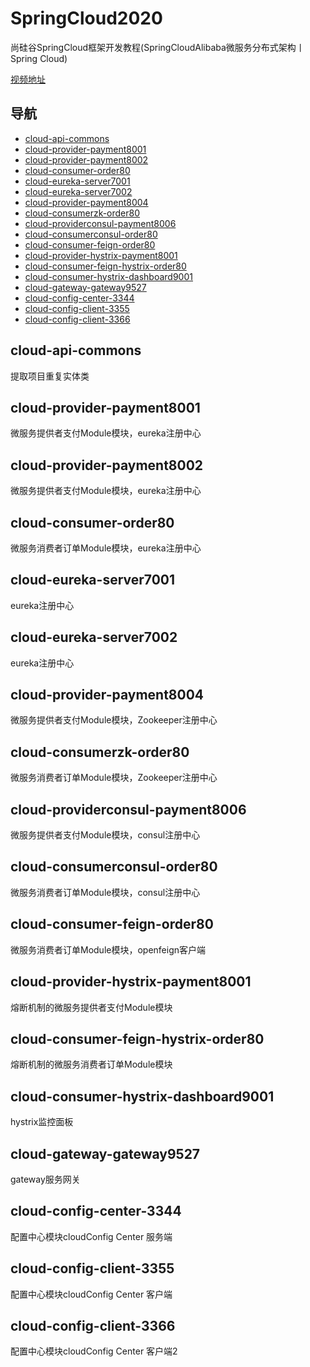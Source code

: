 # SpringCloud2020


尚硅谷SpringCloud框架开发教程(SpringCloudAlibaba微服务分布式架构丨Spring Cloud)

[视频地址](https://www.bilibili.com/video/BV18E411x7eT?spm_id_from=333.999.0.0)


## 导航


- [cloud-api-commons ](#cloud-api-commons )
- [cloud-provider-payment8001  ](#cloud-provider-payment8001  )
- [cloud-provider-payment8002](#cloud-provider-payment8002 )
- [cloud-consumer-order80 ](#cloud-consumer-order80  )
- [cloud-eureka-server7001 ](#cloud-eureka-server7001 )
- [cloud-eureka-server7002 ](#cloud-eureka-server7002 )
- [cloud-provider-payment8004](#cloud-provider-payment8004 )
- [cloud-consumerzk-order80 ](#cloud-consumerzk-order80    )
- [cloud-providerconsul-payment8006  ](#cloud-providerconsul-payment8006    )
- [cloud-consumerconsul-order80 ](#cloud-consumerconsul-order80   )
- [cloud-consumer-feign-order80 ](#cloud-consumer-feign-order80  )
- [cloud-provider-hystrix-payment8001  ](#cloud-provider-hystrix-payment8001  )
- [cloud-consumer-feign-hystrix-order80 ](#cloud-consumer-feign-hystrix-order80  )
- [cloud-consumer-hystrix-dashboard9001](#cloud-consumer-hystrix-dashboard9001  )
- [cloud-gateway-gateway9527](#cloud-gateway-gateway9527)
- [cloud-config-center-3344](#cloud-config-center-3344)
- [cloud-config-client-3355](#cloud-config-client-3355)
- [cloud-config-client-3366](#cloud-config-client-3366)


## cloud-api-commons   


提取项目重复实体类


## cloud-provider-payment8001  


微服务提供者支付Module模块，eureka注册中心


## cloud-provider-payment8002  


微服务提供者支付Module模块，eureka注册中心


## cloud-consumer-order80  


微服务消费者订单Module模块，eureka注册中心


## cloud-eureka-server7001  


eureka注册中心


## cloud-eureka-server7002  


eureka注册中心


## cloud-provider-payment8004 


微服务提供者支付Module模块，Zookeeper注册中心


## cloud-consumerzk-order80    


微服务消费者订单Module模块，Zookeeper注册中心


## cloud-providerconsul-payment8006    


微服务提供者支付Module模块，consul注册中心


## cloud-consumerconsul-order80    


微服务消费者订单Module模块，consul注册中心


## cloud-consumer-feign-order80    


微服务消费者订单Module模块，openfeign客户端


## cloud-provider-hystrix-payment8001 


熔断机制的微服务提供者支付Module模块


## cloud-consumer-feign-hystrix-order80    


熔断机制的微服务消费者订单Module模块


## cloud-consumer-hystrix-dashboard9001


hystrix监控面板


## cloud-gateway-gateway9527


gateway服务网关


## cloud-config-center-3344


配置中心模块cloudConfig Center 服务端


## cloud-config-client-3355


配置中心模块cloudConfig Center 客户端

## cloud-config-client-3366


配置中心模块cloudConfig Center 客户端2